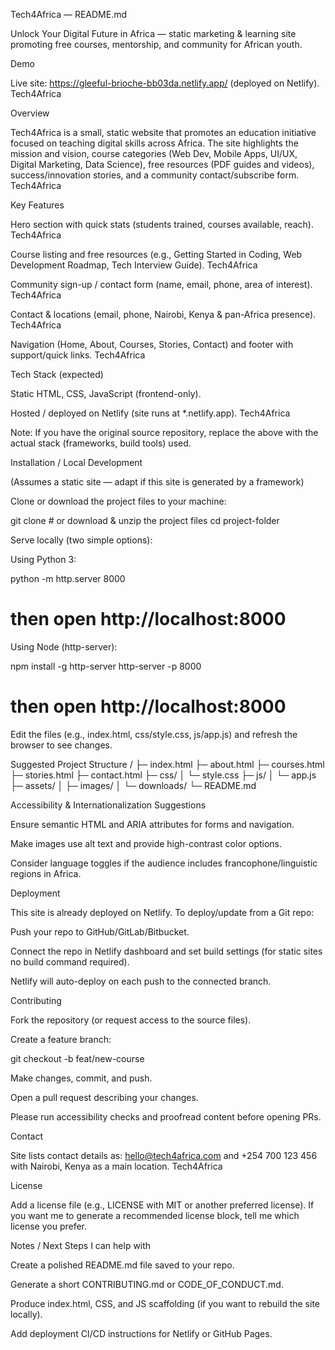 Tech4Africa — README.md

Unlock Your Digital Future in Africa — static marketing & learning site promoting free courses, mentorship, and community for African youth.

Demo

Live site: https://gleeful-brioche-bb03da.netlify.app/
 (deployed on Netlify). 
Tech4Africa

Overview

Tech4Africa is a small, static website that promotes an education initiative focused on teaching digital skills across Africa. The site highlights the mission and vision, course categories (Web Dev, Mobile Apps, UI/UX, Digital Marketing, Data Science), free resources (PDF guides and videos), success/innovation stories, and a community contact/subscribe form. 
Tech4Africa

Key Features

Hero section with quick stats (students trained, courses available, reach). 
Tech4Africa

Course listing and free resources (e.g., Getting Started in Coding, Web Development Roadmap, Tech Interview Guide). 
Tech4Africa

Community sign-up / contact form (name, email, phone, area of interest). 
Tech4Africa

Contact & locations (email, phone, Nairobi, Kenya & pan-Africa presence). 
Tech4Africa

Navigation (Home, About, Courses, Stories, Contact) and footer with support/quick links. 
Tech4Africa

Tech Stack (expected)

Static HTML, CSS, JavaScript (frontend-only).

Hosted / deployed on Netlify (site runs at *.netlify.app). 
Tech4Africa

Note: If you have the original source repository, replace the above with the actual stack (frameworks, build tools) used.

Installation / Local Development

(Assumes a static site — adapt if this site is generated by a framework)

Clone or download the project files to your machine:

git clone <repo-url>   # or download & unzip the project files
cd project-folder


Serve locally (two simple options):

Using Python 3:

python -m http.server 8000
# then open http://localhost:8000


Using Node (http-server):

npm install -g http-server
http-server -p 8000
# then open http://localhost:8000


Edit the files (e.g., index.html, css/style.css, js/app.js) and refresh the browser to see changes.

Suggested Project Structure
/
├─ index.html
├─ about.html
├─ courses.html
├─ stories.html
├─ contact.html
├─ css/
│  └─ style.css
├─ js/
│  └─ app.js
├─ assets/
│  ├─ images/
│  └─ downloads/
└─ README.md

Accessibility & Internationalization Suggestions

Ensure semantic HTML and ARIA attributes for forms and navigation.

Make images use alt text and provide high-contrast color options.

Consider language toggles if the audience includes francophone/linguistic regions in Africa.

Deployment

This site is already deployed on Netlify. To deploy/update from a Git repo:

Push your repo to GitHub/GitLab/Bitbucket.

Connect the repo in Netlify dashboard and set build settings (for static sites no build command required).

Netlify will auto-deploy on each push to the connected branch.

Contributing

Fork the repository (or request access to the source files).

Create a feature branch:

git checkout -b feat/new-course


Make changes, commit, and push.

Open a pull request describing your changes.

Please run accessibility checks and proofread content before opening PRs.

Contact

Site lists contact details as: hello@tech4africa.com and +254 700 123 456 with Nairobi, Kenya as a main location. 
Tech4Africa

License

Add a license file (e.g., LICENSE with MIT or another preferred license). If you want me to generate a recommended license block, tell me which license you prefer.

Notes / Next Steps I can help with

Create a polished README.md file saved to your repo.

Generate a short CONTRIBUTING.md or CODE_OF_CONDUCT.md.

Produce index.html, CSS, and JS scaffolding (if you want to rebuild the site locally).

Add deployment CI/CD instructions for Netlify or GitHub Pages.
